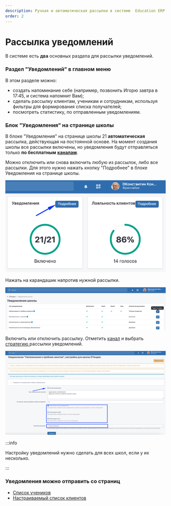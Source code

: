 ```yaml
---
description: Ручная и автоматическая рассылки в системе  Education ERP
order: 2
---
```


# Рассылка уведомлений

В системе есть **два** основных раздела  для рассылки уведомлений.

### **Раздел "Уведомлений" в главном меню**

В этом разделе можно:

* создать  напоминание себе (например, позвонить Игорю завтра в 17:45, и система напомнит Вам);
* сделать рассылку клиентам, ученикам и сотрудникам, используя фильтры для формирования списка получателей;
* посмотреть статистику, по отправленным уведомлениям.

### **Блок "Уведомления" на странице школы**

В блоке "Уведомления" на странице школы  21 **автоматическая** рассылка,  действующая на постоянной основе. На момент создания школы все рассылки включены, но  уведомления  будут отправляться только **по бесплатным** [**каналам**](kanaly-rassylok.md).

Можно отключить или снова включить любую из рассылок, либо все рассылки. Для этого нужно нажать кнопку "Подробнее" в блоке Уведомления на странице школы.



![](<../.gitbook/assets/image (40).png>)

 Нажать на карандашик напротив нужной рассылки.

![](<../.gitbook/assets/image (19) (1) (1) (1) (1) (1).png>)

Включить  или отключить рассылку. Отметить [канал](kanaly-rassylok.md) и выбрать [стратегию ](strategiya-rassylki.md)рассылки уведомлений.

![](<../.gitbook/assets/image (31) (1) (1).png>)

:::info

Настройку уведомлений нужно сделать для всех школ, если у их несколько.

:::

### Уведомления можно отправить со страниц



* [Список учеников](../ucheniki/spisok-uchenikov.md)
* [Настраиваемый список клиентов](../klienty/nastraivaemyi-spisok-klientov.md)